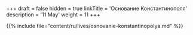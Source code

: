 +++
draft = false
hidden = true
linkTitle = 'Основание Константинополя'
description = '11 May'
weight = 11
+++

{{% include file="content/ru/lives/osnovanie-konstantinopolya.md" %}}
